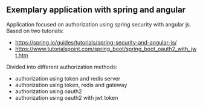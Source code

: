## Exemplary application with spring and angular

Application focused on authorization using spring security with angular js. Based on two tutorials:
  
* https://spring.io/guides/tutorials/spring-security-and-angular-js/
* https://www.tutorialspoint.com/spring_boot/spring_boot_oauth2_with_jwt.htm

Divided into different authorization methods:
* authorization using token and redis server
* authorization using token, redis and gateway
* authorization using oauth2
* authorization using oauth2 with jwt token


